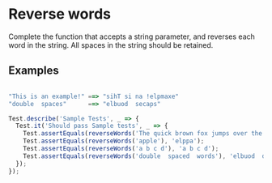 # Reverse words

Complete the function that accepts a string parameter, and reverses each word in the string. All spaces in the string should be retained.

## Examples
```javascript

"This is an example!" ==> "sihT si na !elpmaxe"
"double  spaces"      ==> "elbuod  secaps"

```

```javascript
Test.describe('Sample Tests', _ => {
  Test.it('Should pass Sample tests', _ => {
    Test.assertEquals(reverseWords('The quick brown fox jumps over the lazy dog.'), 'ehT kciuq nworb xof spmuj revo eht yzal .god');
    Test.assertEquals(reverseWords('apple'), 'elppa');
    Test.assertEquals(reverseWords('a b c d'), 'a b c d');
    Test.assertEquals(reverseWords('double  spaced  words'), 'elbuod  decaps  sdrow');
  });
});
```
